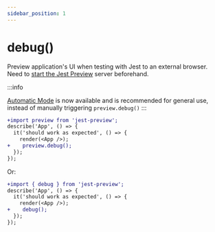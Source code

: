 ```yaml
---
sidebar_position: 1
---
```


# debug()

Preview application's UI when testing with Jest to an external browser. Need to [start the Jest Preview](/docs/getting-started/usage#2-run-the-jest-preview-server) server beforehand.

:::info

[Automatic Mode](/blog/automatic-mode) is now available and is recommended for general use, instead of manually triggering `preview.debug()`
:::

```diff
+import preview from 'jest-preview';
describe('App', () => {
  it('should work as expected', () => {
    render(<App />);
+    preview.debug();
  });
});
```

Or:

```diff
+import { debug } from 'jest-preview';
describe('App', () => {
  it('should work as expected', () => {
    render(<App />);
+    debug();
  });
});
```
